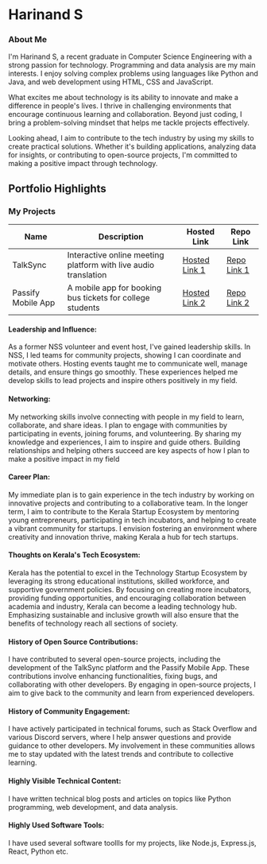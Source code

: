 # Harinand S

### About Me

I'm Harinand S, a recent graduate in Computer Science Engineering with a strong passion for technology. Programming and data analysis are my main interests. I enjoy solving complex problems using languages like Python and Java, and web development using HTML, CSS and JavaScript.

What excites me about technology is its ability to innovate and make a difference in people's lives. I thrive in challenging environments that encourage continuous learning and collaboration. Beyond just coding, I bring a problem-solving mindset that helps me tackle projects effectively.

Looking ahead, I aim to contribute to the tech industry by using my skills to create practical solutions. Whether it's building applications, analyzing data for insights, or contributing to open-source projects, I'm committed to making a positive impact through technology.

## Portfolio Highlights

### My Projects

| Name                | Description                                                               | Hosted Link                              | Repo Link                                                      |
|---------------------|---------------------------------------------------------------------------|------------------------------------------|----------------------------------------------------------------|
| TalkSync            | Interactive online meeting platform with live audio translation           | [Hosted Link 1](https://github.com/B-Tech-Projects/Talk-Sync)    | [Repo Link 1](https://github.com/B-Tech-Projects/Talk-Sync)             |
| Passify Mobile App  | A mobile app for booking bus tickets for college students                 | [Hosted Link 2](https://github.com/Hari-121/PassifyApp)    | [Repo Link 2](https://github.com/Hari-121/PassifyApp)             |

#### Leadership and Influence:

As a former NSS volunteer and event host, I've gained leadership skills. In NSS, I led teams for community projects, showing I can coordinate and motivate others. Hosting events taught me to communicate well, manage details, and ensure things go smoothly. These experiences helped me develop skills to lead projects and inspire others positively in my field.


#### Networking:

My networking skills involve connecting with people in my field to learn, collaborate, and share ideas. I plan to engage with communities by participating in events, joining forums, and volunteering. By sharing my knowledge and experiences, I aim to inspire and guide others. Building relationships and helping others succeed are key aspects of how I plan to make a positive impact in my field

#### Career Plan:

My immediate plan is to gain experience in the tech industry by working on innovative projects and contributing to a collaborative team. In the longer term, I aim to contribute to the Kerala Startup Ecosystem by mentoring young entrepreneurs, participating in tech incubators, and helping to create a vibrant community for startups. I envision fostering an environment where creativity and innovation thrive, making Kerala a hub for tech startups.

#### Thoughts on Kerala's Tech Ecosystem:

Kerala has the potential to excel in the Technology Startup Ecosystem by leveraging its strong educational institutions, skilled workforce, and supportive government policies. By focusing on creating more incubators, providing funding opportunities, and encouraging collaboration between academia and industry, Kerala can become a leading technology hub. Emphasizing sustainable and inclusive growth will also ensure that the benefits of technology reach all sections of society.

#### History of Open Source Contributions:

I have contributed to several open-source projects, including the development of the TalkSync platform and the Passify Mobile App. These contributions involve enhancing functionalities, fixing bugs, and collaborating with other developers. By engaging in open-source projects, I aim to give back to the community and learn from experienced developers.

#### History of Community Engagement:

I have actively participated in technical forums, such as Stack Overflow and various Discord servers, where I help answer questions and provide guidance to other developers. My involvement in these communities allows me to stay updated with the latest trends and contribute to collective learning.

#### Highly Visible Technical Content:

I have written technical blog posts and articles on topics like Python programming, web development, and data analysis.

#### Highly Used Software Tools:
I have used several software toollls for my projects, like Node.js, Express.js, React, Python etc.

